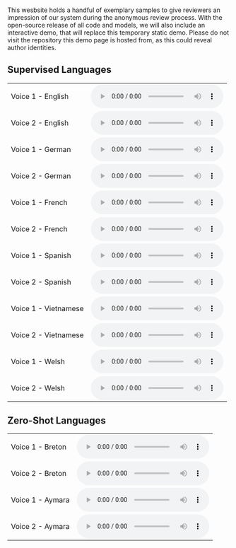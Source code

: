 <img align="center" src="resources/literally_one_white_pixel.png" style="  display: block; margin-left: auto;
margin-right: auto; width: 0%;" />

This wesbsite holds a handful of exemplary samples to give reviewers an impression of our system during the anonymous review process. With the open-source release of all code and models, we will also include an interactive demo, that will replace this temporary static demo. Please do not visit the repository this demo page is hosted from, as this could reveal author identities.

## Supervised Languages
<html>
    <table style='width: 100%;'>
        <tr>
<td>Voice 1 - English</td>
            <td><audio controls="" ><source src="resources/sup/1.wav" type="audio/wav"></audio></td></tr><tr>
            <td>Voice 2 - English</td>
            <td><audio controls="" ><source src="resources/sup/2.wav" type="audio/wav"></audio></td></tr><tr>
<td>Voice 1 - German</td>
            <td><audio controls="" ><source src="resources/sup/3.wav" type="audio/wav"></audio></td></tr><tr>
            <td>Voice 2 - German</td>
            <td><audio controls="" ><source src="resources/sup/4.wav" type="audio/wav"></audio></td></tr><tr>
<td>Voice 1 - French</td>
            <td><audio controls="" ><source src="resources/sup/5.wav" type="audio/wav"></audio></td></tr><tr>
            <td>Voice 2 - French</td>
            <td><audio controls="" ><source src="resources/sup/6.wav" type="audio/wav"></audio></td></tr><tr>
<td>Voice 1 - Spanish</td>
            <td><audio controls="" ><source src="resources/sup/7.wav" type="audio/wav"></audio></td></tr><tr>
            <td>Voice 2 - Spanish</td>
            <td><audio controls="" ><source src="resources/sup/8.wav" type="audio/wav"></audio></td></tr><tr>
<td>Voice 1 - Vietnamese</td>
            <td><audio controls="" ><source src="resources/sup/9.wav" type="audio/wav"></audio></td></tr><tr>
            <td>Voice 2 - Vietnamese</td>
            <td><audio controls="" ><source src="resources/sup/10.wav" type="audio/wav"></audio></td></tr><tr>
<td>Voice 1 - Welsh</td>
            <td><audio controls="" ><source src="resources/sup/11.wav" type="audio/wav"></audio></td></tr><tr>
            <td>Voice 2 - Welsh</td>
            <td><audio controls="" ><source src="resources/sup/12.wav" type="audio/wav"></audio></td></tr><tr>
        </tr>
    </table>
</html>


## Zero-Shot Languages
<html>
    <table style='width: 100%;'>
        <tr>
<td>Voice 1 - Breton</td>
            <td><audio controls="" ><source src="resources/unsup/1.wav" type="audio/wav"></audio></td></tr><tr>
            <td>Voice 2 - Breton</td>
            <td><audio controls="" ><source src="resources/unsup/2.wav" type="audio/wav"></audio></td></tr><tr>
<td>Voice 1 - Aymara</td>
            <td><audio controls="" ><source src="resources/unsup/3.wav" type="audio/wav"></audio></td></tr><tr>
            <td>Voice 2 - Aymara</td>
            <td><audio controls="" ><source src="resources/unsup/4.wav" type="audio/wav"></audio></td></tr><tr>
        </tr>
    </table>

</html>

